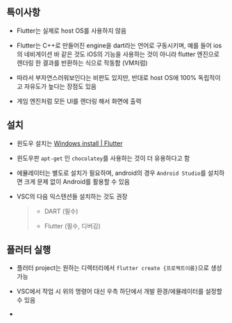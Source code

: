 ## 특이사항

- Flutter는 실제로 host OS를 사용하지 않음

- Flutter는 C++로 만들어진 engine을 dart라는 언어로 구동시키며, 예를 들어 ios의 네비게이션 바 같은 것도 iOS의 기능을 사용하는 것이 아니라 flutter 엔진으로 렌더링 한 결과를 반환하는 식으로 작동함 (VM처럼)

- 따라서 부자연스러워보인다는 비판도 있지만, 반대로 host OS에 100% 독립적이고 자유도가 높다는 장점도 있음

- 게임 엔진처럼 모든 UI를 렌더링 해서 화면에 출력

## 설치

- 윈도우 설치는 [Windows install | Flutter](https://docs.flutter.dev/get-started/install/windows)

- 윈도우판 `apt-get` 인 `chocolatey`를 사용하는 것이 더 유용하다고 함

- 에뮬레이터는 별도로 설치가 필요하며, android의 경우 `Android Studio`를 설치하면 크게 문제 없이 Android를 활용할 수 있음

- VSC의 다음 익스텐션들 설치하는 것도 권장
  
  > - DART (필수)
  > 
  > - Flutter (필수, 디버깅)

## 플러터 실행

- 플러터 project는 원하는 디렉터리에서 `flutter create {프로젝트이름}`으로 생성 가능

- VSC에서 작업 시 위의 명령어 대신 우측 하단에서 개발 환경/에뮬레이터를 설정할 수 있음

- 
